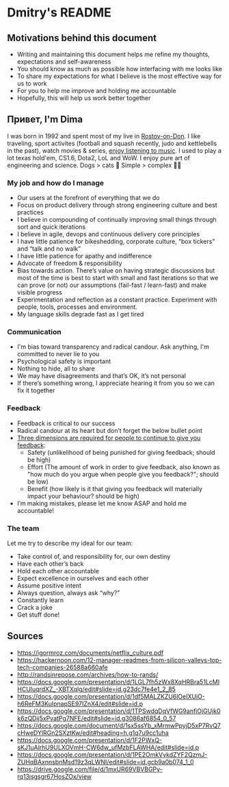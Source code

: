 # Dmitry's README

## Motivations behind this document
* Writing and maintaining this document helps me refine my thoughts, expectations and self-awareness
* You should know as much as possible how interfacing with me looks like
* To share my expectations for what I believe is the most effective way for us to work
* For you to help me improve and holding me accountable
* Hopefully, this will help us work better together

## Привет, I'm Dima
I was born in 1992 and spent most of my live in [Rostov-on-Don](https://goo.gl/maps/JKqQuB141982). I like traveling, sport activites (football and squash recently, judo and kettlebells in the past), watch movies & series, [enjoy listening to music](https://youtu.be/CrTMc2i6Lzc). I used to play a lot texas hold'em, CS1.6, Dota2, LoL and WoW. I enjoy pure art of engineering and science. Dogs > cats 🐶 Simple > complex 💁‍♂️

### My job and how do I manage
* Our users at the forefront of everything that we do
* Focus on product delivery through strong engineering culture and best practices
* I believe in compounding of continually improving small things through sort and quick iterations
* I believe in agile, devops and continuous delivery core principles
* I have little patience for bikeshedding, corporate culture, “box tickers” and “talk and no walk”
* I have little patience for apathy and indifference
* Advocate of freedom & responsibility
* Bias towards action. There’s value on having strategic discussions but most of the time is best to start with small and fast iterations so that we can prove (or not) our assumptions (fail-fast / learn-fast) and make visible progress
* Experimentation and reflection as a constant practice. Experiment with people, tools, processes and environment.
* My language skills degrade fast as I get tired

### Communication
* I'm bias toward transparency and radical candour. Ask anything, I'm committed to never lie to you
* Psychological safety is important
* Nothing to hide, all to share
* We may have disagreements and that’s OK, it’s not personal
* If there’s something wrong, I appreciate hearing it from you so we can fix it together

### Feedback
* Feedback is critical to our success
* Radical candour at its heart but don’t forget the below bullet point
* [Three dimensions are required for people to continue to give you feedback](https://medium.com/@royrapoport/why-wont-you-talk-to-me-f30a01a1994c):
  * Safety (unlikelihood of being punished for giving feedback; should be high)
  * Effort (The amount of work in order to give feedback, also known as "how much do you argue when people give you feedback?"; should be low)
  * Benefit (how likely is it that giving you feedback will materially impact your behaviour? should be high)
* I’m making mistakes, please let me know ASAP and hold me accountable!

### The team
Let me try to describe my ideal for our team:
* Take control of, and responsibility for, our own destiny
* Have each other’s back
* Hold each other accountable
* Expect excellence in ourselves and each other
* Assume positive intent
* Always question, always ask “why?”
* Constantly learn
* Crack a joke
* Get stuff done!

## Sources 
* https://igormroz.com/documents/netflix_culture.pdf
* https://hackernoon.com/12-manager-readmes-from-silicon-valleys-top-tech-companies-26588a660afe
* http://randsinrepose.com/archives/how-to-rands/
* https://docs.google.com/presentation/d/1LGL7fh5zWx8XqHRBra51LcMIHCUluqrdXZ_-XBTXqlg/edit#slide=id.g23dc7fe4e1_2_85
* https://docs.google.com/presentation/d/1df5MALZKZU6lOeIXUiO-h6ReFM3KuIpnapSE97IZnX4/edit#slide=id.p
* https://docs.google.com/presentation/d/1TPSwdqDqVfWG9anfiOjGUjk0k6zQDij5xPvatPg7NFE/edit#slide=id.g3086af6854_0_57
* https://docs.google.com/document/d/1sx5ssYb_xMrmwPpyjD5xP7RvQ7cHweDYlRGn2SXztKw/edit#heading=h.g1q7u9cc1uha
* https://docs.google.com/presentation/d/1F2PWxQ-sKJ1uAlrhU9ULXOVmH-CW6dw_ufMzbFLAWHA/edit#slide=id.p
* https://docs.google.com/presentation/d/1PE2OmkVykdZYF2QzmJ-ZUHqBAxnnsbnMsd19z3qLWNI/edit#slide=id.gcb9a0b074_1_0
* https://drive.google.com/file/d/1mxUR69VBVBGPy-rq13jsgsgr67HosZOx/view 

